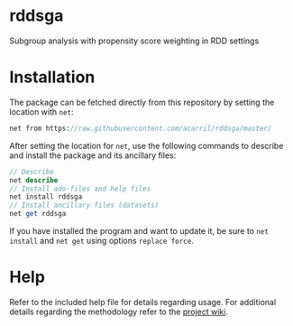 # rddsga
Subgroup analysis with propensity score weighting in RDD settings

# Installation
The package can be fetched directly from this repository by setting the location with `net`:
```stata
net from https://raw.githubusercontent.com/acarril/rddsga/master/
```
After setting the location for `net`, use the following commands to describe and install the package and its ancillary files:
```stata
// Describe
net describe
// Install ado-files and help files
net install rddsga
// Install ancillary files (datasets)
net get rddsga
```

If you have installed the program and want to update it, be sure to `net install` and `net get` using options `replace force`.

# Help
Refer to the included help file for details regarding usage.
For additional details regarding the methodology refer to the [project wiki](https://gitlab.com/acarril/rddsga/wikis/home).